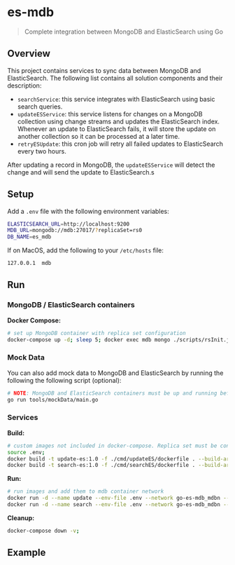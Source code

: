 # es-mdb

> Complete integration between MongoDB and ElasticSearch using Go

## Overview

This project contains services to sync data between MongoDB and ElasticSearch. The following list contains all solution components and their description:

- `searchService`: this service integrates with ElasticSearch using basic search queries.
- `updateESService`: this service listens for changes on a MongoDB collection using change streams and updates the ElasticSearch index. Whenever an update to ElasticSearch fails, it will store the update on another collection so it can be processed at a later time.
- `retryESUpdate`: this cron job will retry all failed updates to ElasticSearch every two hours.

After updating a record in MongoDB, the `updateESService` will detect the change and will send the update to ElasticSearch.s

## Setup

Add a `.env` file with the following environment variables:

```bash
ELASTICSEARCH_URL=http://localhost:9200
MDB_URL=mongodb://mdb:27017/?replicaSet=rs0
DB_NAME=es_mdb
```

If on MacOS, add the following to your `/etc/hosts` file:

```bash
127.0.0.1  mdb
```

## Run

### MongoDB / ElasticSearch containers

**Docker Compose:**

```bash
# set up MongoDB container with replica set configuration
docker-compose up -d; sleep 5; docker exec mdb mongo ./scripts/rsInit.js;
```

### Mock Data

You can also add mock data to MongoDB and ElasticSearch by running the following the following script (optional):

```bash
# NOTE: MongoDB and ElasticSearch containers must be up and running before adding mock data
go run tools/mockData/main.go
```

### Services

**Build:**

```bash
# custom images not included in docker-compose. Replica set must be configured before running these images!
source .env;
docker build -t update-es:1.0 -f ./cmd/updateES/dockerfile . --build-arg ELASTICSEARCH_URL=${ELASTICSEARCH_URL} --build-arg MDB_URL=${MDB_URL} --build-arg DB_NAME=${DB_NAME};
docker build -t search-es:1.0 -f ./cmd/searchES/dockerfile . --build-arg ELASTICSEARCH_URL=${ELASTICSEARCH_URL} --build-arg MDB_URL=${MDB_URL} --build-arg DB_NAME=${DB_NAME};
```

**Run:**

```bash
# run images and add them to mdb container network
docker run -d --name update --env-file .env --network go-es-mdb_mdbn --rm update-es:1.0
docker run -d --name search --env-file .env --network go-es-mdb_mdbn --rm search-es:1.0
```

**Cleanup:**

```bash
docker-compose down -v;
```

## Example
